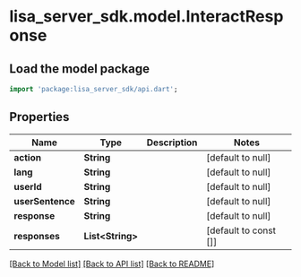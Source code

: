 # lisa_server_sdk.model.InteractResponse

## Load the model package
```dart
import 'package:lisa_server_sdk/api.dart';
```

## Properties
Name | Type | Description | Notes
------------ | ------------- | ------------- | -------------
**action** | **String** |  | [default to null]
**lang** | **String** |  | [default to null]
**userId** | **String** |  | [default to null]
**userSentence** | **String** |  | [default to null]
**response** | **String** |  | [default to null]
**responses** | **List&lt;String&gt;** |  | [default to const []]

[[Back to Model list]](../README.md#documentation-for-models) [[Back to API list]](../README.md#documentation-for-api-endpoints) [[Back to README]](../README.md)


